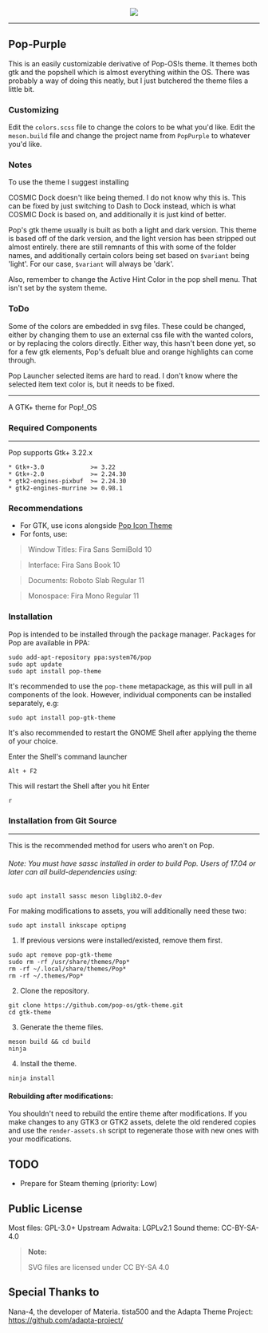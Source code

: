 <p align="center">
<img src="https://github.com/system76/pop-gtk-theme/raw/master/Pop_gtk-logo.png"/>
</p>

-------------------
## Pop-Purple
This is an easily customizable derivative of Pop-OS!s theme.
It themes both gtk and the popshell which is almost everything within the OS.
There was probably a way of doing this neatly, but I just butchered the theme
files a little bit. 

### Customizing
Edit the `colors.scss` file to change the colors to be what you'd like.
Edit the  `meson.build` file and change the project name from `PopPurple` to whatever you'd like.

### Notes
To use the theme I suggest installing


COSMIC Dock doesn't like being themed. I do not know why this is. This can be fixed 
by just switching to Dash to Dock instead, which is what COSMIC Dock is based on, and additionally
it is just kind of better.

Pop's gtk theme usually is built as both a light and dark version. This theme is based off of the
dark version, and the light version has been stripped out almost entirely. there are still remnants
of this with some of the folder names, and additionally certain colors being set based on `$variant` 
being 'light'. For our case, `$variant` will always be 'dark'.

Also, remember to change the Active Hint Color in the pop shell menu. That isn't set by the system theme.

### ToDo
Some of the colors are embedded in svg files. These could be changed, either by
changing them to use an external css file with the wanted colors, or by replacing 
the colors directly. Either way, this hasn't been done yet, so for a few gtk 
elements, Pop's defualt blue and orange highlights can come through.

Pop Launcher selected items are hard to read. I don't know where the selected item text color is, but it needs
to be fixed.

-------------------

A GTK+ theme for Pop!_OS 


### Required Components
-------------------
Pop supports Gtk+ 3.22.x

 ```
 * Gtk+-3.0             >= 3.22
 * Gtk+-2.0             >= 2.24.30
 * gtk2-engines-pixbuf  >= 2.24.30
 * gtk2-engines-murrine >= 0.98.1
 ```

### Recommendations

- For GTK, use icons alongside [Pop Icon Theme](https://github.com/pop-os/icon-theme)
- For fonts, use:
 > Window Titles: Fira Sans SemiBold 10

 > Interface: Fira Sans Book 10

 > Documents: Roboto Slab Regular 11

 > Monospace: Fira Mono Regular 11


### Installation

Pop is intended to be installed through the package manager. Packages for Pop are available in PPA:
```
sudo add-apt-repository ppa:system76/pop
sudo apt update
sudo apt install pop-theme
```
It's recommended to use the `pop-theme` metapackage, as this will pull in all components of the look. However, individual components can be installed separately, e.g:
```
sudo apt install pop-gtk-theme
```
It's also recommended to restart the GNOME Shell after applying the theme of your choice.

Enter the Shell's command launcher
```
Alt + F2
```

This will restart the Shell after you hit Enter
```
r
```



### Installation from Git Source
----------------------------

This is the recommended method for users who aren't on Pop.

###### Note: You must have sassc installed in order to build Pop. Users of 17.04 or later can all build-dependencies using:

```
sudo apt install sassc meson libglib2.0-dev 
```

For making modifications to assets, you will additionally need these two:

```
sudo apt install inkscape optipng
```


1. If previous versions were installed/existed, remove them first.

 ```
 sudo apt remove pop-gtk-theme
 sudo rm -rf /usr/share/themes/Pop*
 rm -rf ~/.local/share/themes/Pop*
 rm -rf ~/.themes/Pop*
 ```

2. Clone the repository.

```
git clone https://github.com/pop-os/gtk-theme.git
cd gtk-theme
```

3. Generate the theme files.

```
meson build && cd build
ninja
```

4. Install the theme.

```
ninja install
```

#### Rebuilding after modifications:

You shouldn't need to rebuild the entire theme after modifications. If you make
changes to any GTK3 or GTK2 assets, delete the old rendered copies and use the
`render-assets.sh` script to regenerate those with new ones with your 
modifications. 

TODO
----
* Prepare for Steam theming (priority: Low)

Public License
--------------
 Most files: GPL-3.0+
 Upstream Adwaita: LGPLv2.1
 Sound theme: CC-BY-SA-4.0


 > **Note:**
 >
 > SVG files are licensed under CC BY-SA 4.0

Special Thanks to
--------------
 Nana-4, the developer of Materia.
 tista500 and the Adapta Theme Project: https://github.com/adapta-project/

